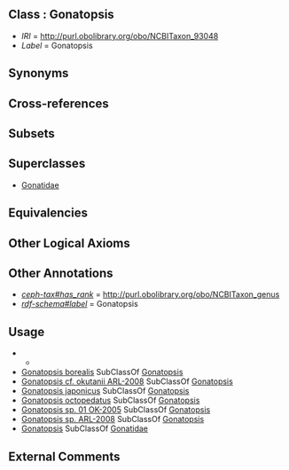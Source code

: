 
## Class : Gonatopsis

 * *IRI* = http://purl.obolibrary.org/obo/NCBITaxon_93048
 * *Label* = Gonatopsis

## Synonyms


## Cross-references


## Subsets


## Superclasses

 * [Gonatidae](../../NCBITaxon/10/NCBITaxon_61710.md)

## Equivalencies


## Other Logical Axioms


## Other Annotations

 * *[ceph-tax#has_rank](../../ceph-tax#has/nk/ceph-tax#has_rank.md)* = http://purl.obolibrary.org/obo/NCBITaxon_genus
 * *[rdf-schema#label](../../el/rdf-schema#label.md)* = Gonatopsis

## Usage

 * -
 * [Gonatopsis borealis](../../NCBITaxon/49/NCBITaxon_93049.md) SubClassOf [Gonatopsis](../../NCBITaxon/48/NCBITaxon_93048.md)
 * [Gonatopsis cf. okutanii ARL-2008](../../NCBITaxon/22/NCBITaxon_559522.md) SubClassOf [Gonatopsis](../../NCBITaxon/48/NCBITaxon_93048.md)
 * [Gonatopsis japonicus](../../NCBITaxon/82/NCBITaxon_309582.md) SubClassOf [Gonatopsis](../../NCBITaxon/48/NCBITaxon_93048.md)
 * [Gonatopsis octopedatus](../../NCBITaxon/83/NCBITaxon_309583.md) SubClassOf [Gonatopsis](../../NCBITaxon/48/NCBITaxon_93048.md)
 * [Gonatopsis sp. 01 OK-2005](../../NCBITaxon/86/NCBITaxon_309586.md) SubClassOf [Gonatopsis](../../NCBITaxon/48/NCBITaxon_93048.md)
 * [Gonatopsis sp. ARL-2008](../../NCBITaxon/23/NCBITaxon_559523.md) SubClassOf [Gonatopsis](../../NCBITaxon/48/NCBITaxon_93048.md)
 * [Gonatopsis](../../NCBITaxon/48/NCBITaxon_93048.md) SubClassOf [Gonatidae](../../NCBITaxon/10/NCBITaxon_61710.md)

## External Comments

